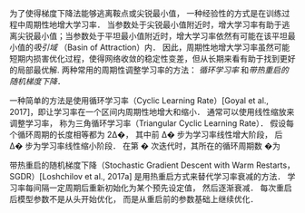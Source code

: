 为了使得梯度下降法能够逃离鞍点或尖锐最小值， 一种经验性的方式是在训练过程中周期性地增大学习率． 当参数处于尖锐最小值附近时，增大学习率有助于逃离尖锐最小值；当参数处于平坦最小值附近时，增大学习率依然有可能在该平坦最小值的*吸引域* （Basin of Attraction）内． 因此，周期性地增大学习率虽然可能短期内损害优化过程，使得网络收敛的稳定性变差，但从长期来看有助于找到更好的局部最优解.
两种常用的周期性调整学习率的方法： *循环学习率* 和*带热重启的随机梯度下降*．

一种简单的方法是使用循环学习率（Cyclic Learning Rate）[Goyal et al., 2017]，即让学习率在一个区间内周期性地增大和缩小． 通常可以使用线性缩放来调整学习率， 称为三角循环学习率（Triangular Cyclic Learning Rate）．
假设每个循环周期的长度相等都为 2Δ�， 其中前 Δ� 步为学习率线性增大阶段，
后 Δ� 步为学习率线性缩小阶段． 在第 � 次迭代时，其所在的循环周期数 �为

带热重启的随机梯度下降（Stochastic Gradient Descent with Warm Restarts，SGDR）[Loshchilov et al., 2017a] 是用热重启方式来替代学习率衰减的方法． 学习率每间隔一定周期后重新初始化为某个预先设定值， 然后逐渐衰减． 每次重启后模型参数不是从头开始优化， 而是从重启前的参数基础上继续优化．